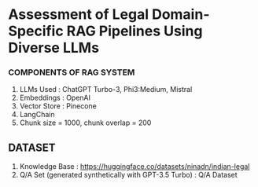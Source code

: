 #  Assessment of Legal Domain-Specific RAG Pipelines Using Diverse LLMs

### COMPONENTS OF RAG SYSTEM

1. LLMs Used : ChatGPT Turbo-3,  Phi3:Medium, Mistral
2. Embeddings : OpenAI
3. Vector Store : Pinecone
4. LangChain
5. Chunk size = 1000, chunk overlap = 200

## DATASET

1. Knowledge Base : https://huggingface.co/datasets/ninadn/indian-legal
2. Q/A Set (generated synthetically with GPT-3.5 Turbo) : Q/A Dataset 

